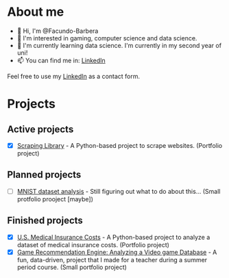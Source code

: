 # About me

- 👋 Hi, I'm @Facundo-Barbera
- 👀 I'm interested in gaming, computer science and data science.
- 🌱 I'm currently learning data science. I'm currently in my second year of uni!
- 📫 You can find me in: [LinkedIn](https://www.linkedin.com/in/facundo-bautista-barbera-86bb41187/)

Feel free to use my [LinkedIn](https://www.linkedin.com/in/facundo-bautista-barbera-86bb41187/) as a contact form.

# Projects
## Active projects
- [x] [Scraping Library](https://github.com/Facundo-Barbera/Scraping-Library) - A Python-based project to scrape websites. (Portfolio project)

## Planned projects
- [ ] [MNIST dataset analysis](https://github.com/Facundo-Barbera/MNIST-Dataset-analysis) - Still figuring out what to do about this... (Small protfolio prooject [maybe])

## Finished projects
- [x] [U.S. Medical Insurance Costs](https://github.com/Facundo-Barbera/us-medical-insurance-costs-eda) - A Python-based project to analyze a dataset of medical insurance costs. (Portfolio project)
- [x] [Game Recommendation Engine: Analyzing a Video game Database](https://github.com/Facundo-Barbera/game-recommendation-engine) - A fun, data-driven, project that I made for a teacher during a summer period course. (Small portfolio project)
